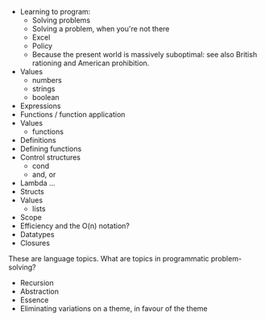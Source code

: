 * Learning to program:
	- Solving problems
	- Solving a problem, when you're not there
	- Excel
	- Policy
	- Because the present world is massively suboptimal: see also British
      rationing and American prohibition.
* Values
	- numbers
	- strings
	- boolean
* Expressions
* Functions / function application
* Values
	- functions
* Definitions
* Defining functions
* Control structures
	- cond
	- and, or
* Lambda ...
* Structs
* Values
	- lists
* Scope
* Efficiency and the O(n) notation?
* Datatypes
* Closures

These are language topics. What are topics in programmatic problem-solving?

* Recursion
* Abstraction
* Essence
* Eliminating variations on a theme, in favour of the theme



